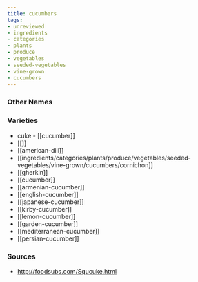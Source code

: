 ```yaml
---
title: cucumbers
tags:
- unreviewed
- ingredients
- categories
- plants
- produce
- vegetables
- seeded-vegetables
- vine-grown
- cucumbers
---
```



### Other Names


### Varieties

* cuke - [[cucumber]]
* [[]]
* [[american-dill]]
* [[ingredients/categories/plants/produce/vegetables/seeded-vegetables/vine-grown/cucumbers/cornichon]]
* [[gherkin]]
* [[cucumber]]
* [[armenian-cucumber]]
* [[english-cucumber]]
* [[japanese-cucumber]]
* [[kirby-cucumber]]
* [[lemon-cucumber]]
* [[garden-cucumber]]
* [[mediterranean-cucumber]]
* [[persian-cucumber]]

### Sources
* http://foodsubs.com/Squcuke.html
